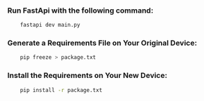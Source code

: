 ### Run FastApi with the following command:

```sh
    fastapi dev main.py
```

### Generate a Requirements File on Your Original Device:

```sh
    pip freeze > package.txt
```

### Install the Requirements on Your New Device:
```sh
    pip install -r package.txt
```
